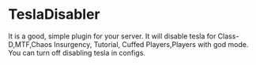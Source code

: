# TeslaDisabler
It is a good, simple plugin for your server. It will disable tesla for Class-D,MTF,Chaos Insurgency, Tutorial, Cuffed Players,Players with god mode. You can turn off disabling tesla in configs. 

